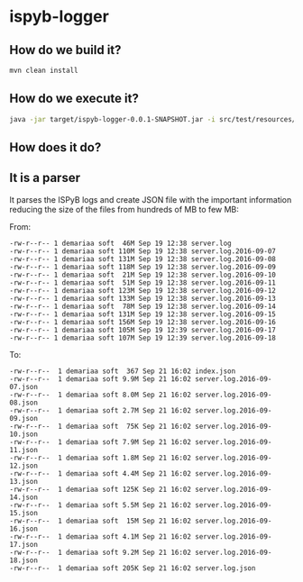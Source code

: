 ispyb-logger
==================================================


How do we build it?
--------------------------------------

```bash
mvn clean install
```


How do we execute it?
--------------------------------------


```bash
java -jar target/ispyb-logger-0.0.1-SNAPSHOT.jar -i src/test/resources/ -o /tmp/json/
```

How does it do?
--------------------------------------

## It is a parser

It parses the ISPyB logs and create JSON file with the important information reducing the size of the files from hundreds of MB to few MB:

From:
```
-rw-r--r-- 1 demariaa soft  46M Sep 19 12:38 server.log
-rw-r--r-- 1 demariaa soft 110M Sep 19 12:38 server.log.2016-09-07
-rw-r--r-- 1 demariaa soft 131M Sep 19 12:38 server.log.2016-09-08
-rw-r--r-- 1 demariaa soft 118M Sep 19 12:38 server.log.2016-09-09
-rw-r--r-- 1 demariaa soft  21M Sep 19 12:38 server.log.2016-09-10
-rw-r--r-- 1 demariaa soft  51M Sep 19 12:38 server.log.2016-09-11
-rw-r--r-- 1 demariaa soft 123M Sep 19 12:38 server.log.2016-09-12
-rw-r--r-- 1 demariaa soft 133M Sep 19 12:38 server.log.2016-09-13
-rw-r--r-- 1 demariaa soft  78M Sep 19 12:38 server.log.2016-09-14
-rw-r--r-- 1 demariaa soft 131M Sep 19 12:38 server.log.2016-09-15
-rw-r--r-- 1 demariaa soft 156M Sep 19 12:38 server.log.2016-09-16
-rw-r--r-- 1 demariaa soft 105M Sep 19 12:39 server.log.2016-09-17
-rw-r--r-- 1 demariaa soft 107M Sep 19 12:39 server.log.2016-09-18
```

To:

```
-rw-r--r--  1 demariaa soft  367 Sep 21 16:02 index.json
-rw-r--r--  1 demariaa soft 9.9M Sep 21 16:02 server.log.2016-09-07.json
-rw-r--r--  1 demariaa soft 8.0M Sep 21 16:02 server.log.2016-09-08.json
-rw-r--r--  1 demariaa soft 2.7M Sep 21 16:02 server.log.2016-09-09.json
-rw-r--r--  1 demariaa soft  75K Sep 21 16:02 server.log.2016-09-10.json
-rw-r--r--  1 demariaa soft 7.9M Sep 21 16:02 server.log.2016-09-11.json
-rw-r--r--  1 demariaa soft 1.8M Sep 21 16:02 server.log.2016-09-12.json
-rw-r--r--  1 demariaa soft 4.4M Sep 21 16:02 server.log.2016-09-13.json
-rw-r--r--  1 demariaa soft 125K Sep 21 16:02 server.log.2016-09-14.json
-rw-r--r--  1 demariaa soft 5.5M Sep 21 16:02 server.log.2016-09-15.json
-rw-r--r--  1 demariaa soft  15M Sep 21 16:02 server.log.2016-09-16.json
-rw-r--r--  1 demariaa soft 4.1M Sep 21 16:02 server.log.2016-09-17.json
-rw-r--r--  1 demariaa soft 9.2M Sep 21 16:02 server.log.2016-09-18.json
-rw-r--r--  1 demariaa soft 205K Sep 21 16:02 server.log.json

```

